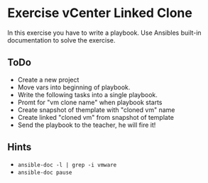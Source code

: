 
# Exercise vCenter Linked Clone
In this exercise you have to write a playbook.
Use Ansibles built-in documentation to solve the exercise.

## ToDo
* Create a new project
* Move vars into beginning of playbook.
* Write the following tasks into a single playbook.
* Promt for "vm clone name" when playbook starts
* Create snapshot of themplate with "cloned vm" name
* Create linked "cloned vm" from snapshot of template
* Send the playbook to the teacher, he will fire it!

## Hints
* <code>ansible-doc -l | grep -i vmware</code>
* <code>ansible-doc pause</code>
<!--stackedit_data:
eyJoaXN0b3J5IjpbMTQ2Mzk3NTY5MF19
-->